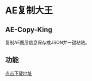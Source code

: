 # AE复制大王
## AE-Copy-King 
复制AE图层信息保存成JSON并一键粘贴。
## 功能

[点击下载地址](https://github.com/yongbin1999/AE-Copy-King/releases)
